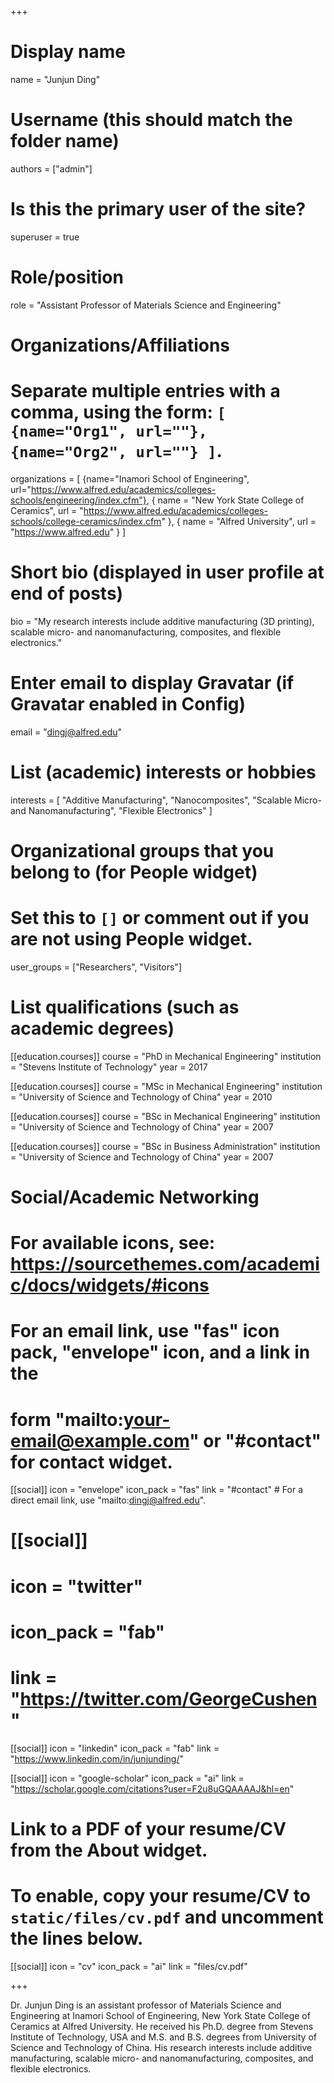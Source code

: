 +++
# Display name
name = "Junjun Ding"

# Username (this should match the folder name)
authors = ["admin"]

# Is this the primary user of the site?
superuser = true

# Role/position
role = "Assistant Professor of Materials Science and Engineering"

# Organizations/Affiliations
#   Separate multiple entries with a comma, using the form: `[ {name="Org1", url=""}, {name="Org2", url=""} ]`.
organizations = [ {name="Inamori School of Engineering", url="https://www.alfred.edu/academics/colleges-schools/engineering/index.cfm"}, { name = "New York State College of Ceramics", url = "https://www.alfred.edu/academics/colleges-schools/college-ceramics/index.cfm" }, { name = "Alfred University", url = "https://www.alfred.edu" }  ]

# Short bio (displayed in user profile at end of posts)
bio = "My research interests include additive manufacturing (3D printing), scalable micro- and nanomanufacturing, composites, and flexible electronics."

# Enter email to display Gravatar (if Gravatar enabled in Config)
email = "dingj@alfred.edu"

# List (academic) interests or hobbies
interests = [
  "Additive Manufacturing",
  "Nanocomposites",
  "Scalable Micro- and Nanomanufacturing",
  "Flexible Electronics"
]

# Organizational groups that you belong to (for People widget)
#   Set this to `[]` or comment out if you are not using People widget.
user_groups = ["Researchers", "Visitors"]

# List qualifications (such as academic degrees)
[[education.courses]]
  course = "PhD in Mechanical Engineering"
  institution = "Stevens Institute of Technology"
  year = 2017

[[education.courses]]
  course = "MSc in Mechanical Engineering"
  institution = "University of Science and Technology of China"
  year = 2010

[[education.courses]]
  course = "BSc in Mechanical Engineering"
  institution = "University of Science and Technology of China"
  year = 2007
  
[[education.courses]]
  course = "BSc in Business Administration"
  institution = "University of Science and Technology of China"
  year = 2007
  
# Social/Academic Networking
# For available icons, see: https://sourcethemes.com/academic/docs/widgets/#icons
#   For an email link, use "fas" icon pack, "envelope" icon, and a link in the
#   form "mailto:your-email@example.com" or "#contact" for contact widget.

[[social]]
  icon = "envelope"
  icon_pack = "fas"
  link = "#contact"  # For a direct email link, use "mailto:dingj@alfred.edu".

# [[social]]
#  icon = "twitter"
#  icon_pack = "fab"
#  link = "https://twitter.com/GeorgeCushen"


[[social]]
  icon = "linkedin"
  icon_pack = "fab"
  link = "https://www.linkedin.com/in/junjunding/"
  
[[social]]
  icon = "google-scholar"
  icon_pack = "ai"
  link = "https://scholar.google.com/citations?user=F2u8uGQAAAAJ&hl=en"



# Link to a PDF of your resume/CV from the About widget.
# To enable, copy your resume/CV to `static/files/cv.pdf` and uncomment the lines below.
 [[social]]
   icon = "cv"
   icon_pack = "ai"
   link = "files/cv.pdf"

+++

Dr. Junjun Ding is an assistant professor of Materials Science and Engineering at Inamori School of Engineering, New York State College of Ceramics at Alfred University. He received his Ph.D. degree from Stevens Institute of Technology, USA and M.S. and B.S. degrees from University of Science and Technology of China. His research interests include additive manufacturing, scalable micro- and nanomanufacturing, composites, and flexible electronics.

